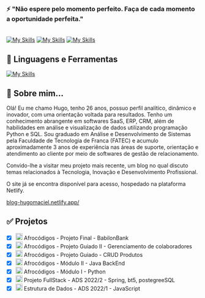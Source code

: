 ### ⚡ "Não espere pelo momento perfeito. Faça de cada momento a oportunidade perfeita." <br></br>

[![My Skills](https://skillicons.dev/icons?i=linkedin)](https://www.linkedin.com/in/hugo-maciel-cesar)
[![My Skills](https://skillicons.dev/icons?i=gmail)](mailto:hugomacielcesar@gmail.com)
[![My Skills](https://skillicons.dev/icons?i=discord)](https://discord.gg/wagxzStdcR)

## :rocket: Linguagens e Ferramentas ##

[![My Skills](https://skillicons.dev/icons?i=java,spring,python,django,aws,netlify,&perline=8)](https://github.com/hugomacielads?tab=repositories)

## 💬 Sobre mim...
Olá! Eu me chamo Hugo, tenho 26 anos, possuo perfil analítico, dinâmico e inovador, com uma orientação voltada para resultados. Tenho um conhecimento abrangente em softwares SaaS, ERP, CRM, além de habilidades em análise e visualização de dados utilizando programação Python e SQL. Sou graduado em Análise e Desenvolvimento de Sistemas pela Faculdade de Tecnologia de Franca (FATEC) e acumulo aproximadamente 3 anos de experiência nas áreas de suporte, orientação e atendimento ao cliente por meio de softwares de gestão de relacionamento.

Convido-lhe a visitar meu projeto mais recente, um blog no qual discuto temas relacionados à Tecnologia, Inovação e Desenvolvimento Profissional.

O site já se encontra disponível para acesso, hospedado na plataforma Netlify.

[blog-hugomaciel.netlify.app/](https://blog-hugomaciel.netlify.app/)

## ✅ Projetos 
  - [x] <img src="https://cdn.jsdelivr.net/gh/devicons/devicon/icons/spring/spring-original.svg" height="18" weight="30"/> Afrocódigos - Projeto Final - BabilonBank
  - [x] <img src="https://cdn.jsdelivr.net/gh/devicons/devicon/icons/java/java-original.svg" height="18" weight="30" /> Afrocódigos - Projeto Guiado II - Gerenciamento de colaboradores
  - [x] <img src="https://cdn.jsdelivr.net/gh/devicons/devicon/icons/java/java-original.svg" height="18" weight="30" /> Afrocódigos - Projeto Guiado - CRUD Produtos 
  - [x] <img src="https://cdn.jsdelivr.net/gh/devicons/devicon/icons/java/java-original.svg" height="18" weight="30" /> Afrocódigos - Módulo II - Java BackEnd 
  - [x] <img src="https://cdn.jsdelivr.net/gh/devicons/devicon/icons/python/python-original.svg" height="18" weight="30" /> Afrocódigos - Módulo I - Python 
  - [x] <img src="https://cdn.jsdelivr.net/gh/devicons/devicon/icons/spring/spring-original.svg" height="18" weight="30"/> Projeto FullStack - ADS 2022/2 - Spring, bt5, postegreeSQL
  - [x] <img src="https://cdn.jsdelivr.net/gh/devicons/devicon/icons/javascript/javascript-original.svg" height="18" weight="30"/> Estrutura de Dados - ADS 2022/1 - JavaScript

</br>
